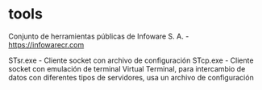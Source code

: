 # tools
Conjunto de herramientas públicas de Infoware S. A.  - https://infowarecr.com

STsr.exe - Cliente socket con archivo de configuración
STcp.exe - Cliente socket con emulación de terminal Virtual Terminal, para intercambio de datos con diferentes tipos de servidores, usa un archivo de configuración

